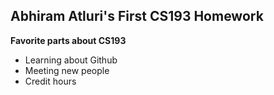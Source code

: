 ## Abhiram Atluri's First CS193 Homework

**Favorite parts about CS193**

- Learning about Github
- Meeting new people
- Credit hours

  


